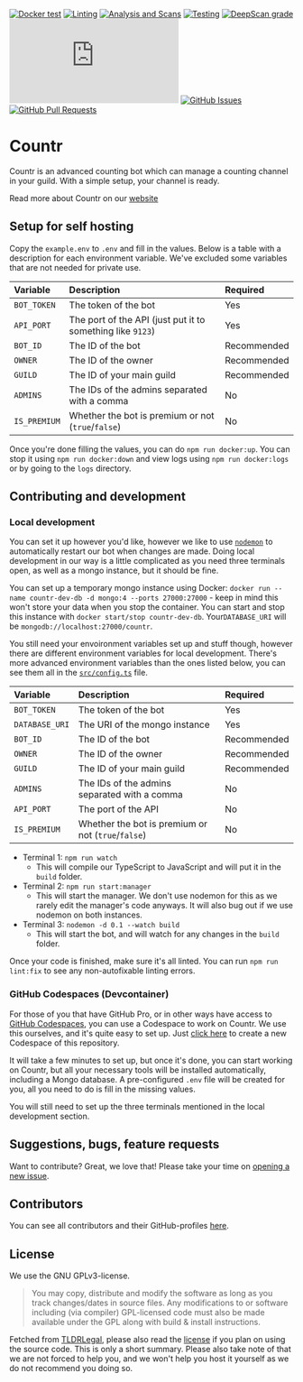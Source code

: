 [![Docker test](https://img.shields.io/github/workflow/status/countr/countr/Docker%20Compose)](https://github.com/countr/countr/actions/workflows/docker-test.yml)
[![Linting](https://img.shields.io/github/workflow/status/countr/countr/Linting?label=quality)](https://github.com/countr/countr/actions/workflows/linting.yml)
[![Analysis and Scans](https://img.shields.io/github/workflow/status/countr/countr/Analysis%20and%20Scans?label=scan)](https://github.com/countr/countr/actions/workflows/analysis-and-scans.yml)
[![Testing](https://img.shields.io/github/workflow/status/countr/countr/Testing?label=test)](https://github.com/countr/countr/actions/workflows/testing.yml)
[![DeepScan grade](https://deepscan.io/api/teams/16173/projects/19382/branches/641642/badge/grade.svg)](https://deepscan.io/dashboard#view=project&tid=16173&pid=19382&bid=641642)
[![discord.js version](https://img.shields.io/github/package-json/dependency-version/countr/countr/discord.js)](https://www.npmjs.com/package/discord.js)
[![GitHub Issues](https://img.shields.io/github/issues-raw/countr/countr.svg)](https://github.com/countr/countr/issues)
[![GitHub Pull Requests](https://img.shields.io/github/issues-pr-raw/countr/countr.svg)](https://github.com/countr/countr/pulls)

# Countr

Countr is an advanced counting bot which can manage a counting channel in your guild. With a simple setup, your channel is ready.

Read more about Countr on our [website](https://countr.xyz)

## Setup for self hosting

Copy the `example.env` to `.env` and fill in the values. Below is a table with a description for each environment variable. We've excluded some variables that are not needed for private use.

| Variable     | Description                                                | Required    |
|:-------------|:-----------------------------------------------------------|:------------|
| `BOT_TOKEN`  | The token of the bot                                       | Yes         |
| `API_PORT`   | The port of the API (just put it to something like `9123`) | Yes         |
| `BOT_ID`     | The ID of the bot                                          | Recommended |
| `OWNER`      | The ID of the owner                                        | Recommended |
| `GUILD`      | The ID of your main guild                                  | Recommended |
| `ADMINS`     | The IDs of the admins separated with a comma               | No          |
| `IS_PREMIUM` | Whether the bot is premium or not (`true`/`false`)         | No          |

Once you're done filling the values, you can do `npm run docker:up`. You can stop it using `npm run docker:down` and view logs using `npm run docker:logs` or by going to the `logs` directory.

## Contributing and development

### Local development

You can set it up however you'd like, however we like to use [`nodemon`](https://nodemon.io/) to automatically restart our bot when changes are made. Doing local development in our way is a little complicated as you need three terminals open, as well as a mongo instance, but it should be fine.

You can set up a temporary mongo instance using Docker: `docker run --name countr-dev-db -d mongo:4 --ports 27000:27000` - keep in mind this won't store your data when you stop the container. You can start and stop this instance with `docker start/stop countr-dev-db`. Your`DATABASE_URI` will be `mongodb://localhost:27000/countr`.

You still need your envoironment variables set up and stuff though, however there are different environment variables for local development. There's more advanced environment variables than the ones listed below, you can see them all in the [`src/config.ts`](src/config.ts) file.

| Variable       | Description                                                | Required    |
|:---------------|:-----------------------------------------------------------|:------------|
| `BOT_TOKEN`    | The token of the bot                                       | Yes         |
| `DATABASE_URI` | The URI of the mongo instance                              | Yes         |
| `BOT_ID`       | The ID of the bot                                          | Recommended |
| `OWNER`        | The ID of the owner                                        | Recommended |
| `GUILD`        | The ID of your main guild                                  | Recommended |
| `ADMINS`       | The IDs of the admins separated with a comma               | No          |
| `API_PORT`     | The port of the API                                        | No          |
| `IS_PREMIUM`   | Whether the bot is premium or not (`true`/`false`)         | No          |

- Terminal 1: `npm run watch`
  - This will compile our TypeScript to JavaScript and will put it in the `build` folder.
- Terminal 2: `npm run start:manager`
  - This will start the manager. We don't use nodemon for this as we rarely edit the manager's code anyways. It will also bug out if we use nodemon on both instances.
- Terminal 3: `nodemon -d 0.1 --watch build`
  - This will start the bot, and will watch for any changes in the `build` folder.

Once your code is finished, make sure it's all linted. You can run `npm run lint:fix` to see any non-autofixable linting errors.

### GitHub Codespaces (Devcontainer)

For those of you that have GitHub Pro, or in other ways have access to [GitHub Codespaces](https://github.com/codespaces), you can use a Codespace to work on Countr. We use this ourselves, and it's quite easy to set up. Just [click here](https://github.com/codespaces/new?hide_repo_select=true&ref=main&repo=171858090) to create a new Codespace of this repository.

It will take a few minutes to set up, but once it's done, you can start working on Countr, but all your necessary tools will be installed automatically, including a Mongo database. A pre-configured `.env` file will be created for you, all you need to do is fill in the missing values.

You will still need to set up the three terminals mentioned in the local development section.

## Suggestions, bugs, feature requests

Want to contribute? Great, we love that! Please take your time on [opening a new issue](https://github.com/countr/countr/issues/new).

## Contributors

You can see all contributors and their GitHub-profiles [here](https://github.com/countr/countr/graphs/contributors).

## License

We use the GNU GPLv3-license.

> You may copy, distribute and modify the software as long as you track changes/dates in source files. Any modifications to or software including (via compiler) GPL-licensed code must also be made available under the GPL along with build & install instructions.

Fetched from [TLDRLegal](https://tldrlegal.com/license/gnu-general-public-license-v3-(gpl-3)), please also read the [license](https://github.com/countr/countr/blob/master/LICENSE) if you plan on using the source code. This is only a short summary. Please also take note of that we are not forced to help you, and we won't help you host it yourself as we do not recommend you doing so.
